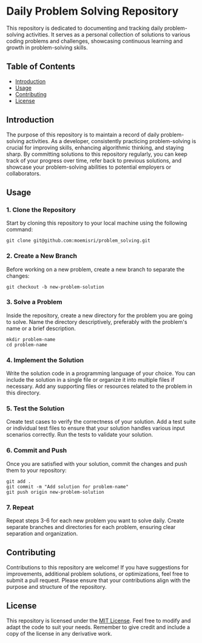 # Daily Problem Solving Repository

This repository is dedicated to documenting and tracking daily problem-solving activities. It serves as a personal collection of solutions to various coding problems and challenges, showcasing continuous learning and growth in problem-solving skills.

## Table of Contents

- [Introduction](#introduction)
- [Usage](#usage)
- [Contributing](#contributing)
- [License](#license)

## Introduction

The purpose of this repository is to maintain a record of daily problem-solving activities. As a developer, consistently practicing problem-solving is crucial for improving skills, enhancing algorithmic thinking, and staying sharp. By committing solutions to this repository regularly, you can keep track of your progress over time, refer back to previous solutions, and showcase your problem-solving abilities to potential employers or collaborators.

## Usage

### 1. Clone the Repository

Start by cloning this repository to your local machine using the following command:

```shell
git clone git@github.com:moemisri/problem_solving.git
```

### 2. Create a New Branch

Before working on a new problem, create a new branch to separate the changes:

```shell
git checkout -b new-problem-solution
```

### 3. Solve a Problem

Inside the repository, create a new directory for the problem you are going to solve. Name the directory descriptively, preferably with the problem's name or a brief description.

```shell
mkdir problem-name
cd problem-name
```

### 4. Implement the Solution

Write the solution code in a programming language of your choice. You can include the solution in a single file or organize it into multiple files if necessary. Add any supporting files or resources related to the problem in this directory.

### 5. Test the Solution

Create test cases to verify the correctness of your solution. Add a test suite or individual test files to ensure that your solution handles various input scenarios correctly. Run the tests to validate your solution.

### 6. Commit and Push

Once you are satisfied with your solution, commit the changes and push them to your repository:

```shell
git add .
git commit -m "Add solution for problem-name"
git push origin new-problem-solution
```

### 7. Repeat

Repeat steps 3-6 for each new problem you want to solve daily. Create separate branches and directories for each problem, ensuring clear separation and organization.

## Contributing

Contributions to this repository are welcome! If you have suggestions for improvements, additional problem solutions, or optimizations, feel free to submit a pull request. Please ensure that your contributions align with the purpose and structure of the repository.

## License

This repository is licensed under the [MIT License](LICENSE). Feel free to modify and adapt the code to suit your needs. Remember to give credit and include a copy of the license in any derivative work.
